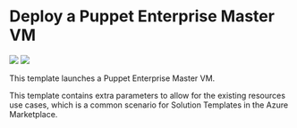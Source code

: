 # Deploy a Puppet Enterprise Master VM

<a href="https://portal.azure.com/#create/Microsoft.Template/uri/https%3A%2F%2Fraw.githubusercontent.com%2Fkreeuwijk%2Fazure-image%2Fmaster%2FmainTemplate.json" target="_blank"><img src="http://azuredeploy.net/deploybutton.png"/></a>
<a href="http://armviz.io/#/?load=https%3A%2F%2Fraw.githubusercontent.com%2Fkreeuwijk%2Fazure-image%2Fmaster%2FmainTemplate.json" target="_blank"><img src="http://armviz.io/visualizebutton.png"/></a>


This template launches a Puppet Enterprise Master VM.

This template contains extra parameters to allow for the existing resources use cases, which is a common scenario for Solution Templates in the Azure Marketplace.
